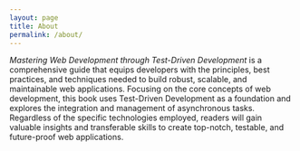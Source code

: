 ```yaml
---
layout: page
title: About
permalink: /about/
---
```


_Mastering Web Development through Test-Driven Development_ is a comprehensive guide that equips developers with the principles, best practices, and techniques needed to build robust, scalable, and maintainable web applications. Focusing on the core concepts of web development, this book uses Test-Driven Development as a foundation and explores the integration and management of asynchronous tasks. Regardless of the specific technologies employed, readers will gain valuable insights and transferable skills to create top-notch, testable, and future-proof web applications.